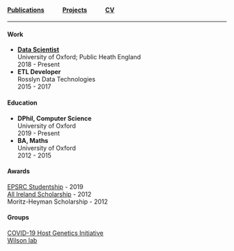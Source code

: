 #### [Publications](/publications)   [Projects](/projects)   [CV](/cv)

---

#### Work

- [**Data Scientist**](https://data.ox.ac.uk/doc/vacancy/134850)  
  University of Oxford; Public Heath England   
  2018 - Present
- **ETL Developer**  
  Rosslyn Data Technologies  
  2015 - 2017

#### Education

- **DPhil, Computer Science**  
  University of Oxford  
  2019 - Present
- **BA, Maths**  
  University of Oxford  
  2012 - 2015

#### Awards

[EPSRC Studentship](https://gtr.ukri.org/person/31C3C0CA-5A09-4F04-9EF1-1145340D8E59) - 2019  
[All Ireland Scholarship](https://www.allirelandscholarships.com/profile/jacob-armstrong/) - 2012  
Moritz-Heyman Scholarship - 2012

#### Groups

[COVID-19 Host Genetics Initiative](https://www.covid19hg.org/)  
[Wilson lab](http://www.danielwilson.me.uk/lab)  
